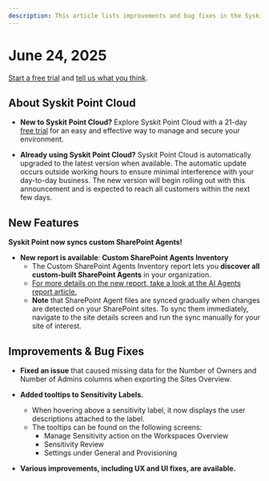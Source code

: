 ```yaml
---
description: This article lists improvements and bug fixes in the Syskit Point Cloud version 2025.3.97.1
---
```


# June 24, 2025

[Start a free trial](https://www.syskit.com/products/point/free-trial/) and [tell us what you think](https://www.syskit.com/company/contact-us/).

## About Syskit Point Cloud

* **New to Syskit Point Cloud?** Explore Syskit Point Cloud with a 21-day [free trial](https://www.syskit.com/products/point/free-trial/) for an easy and effective way to manage and secure your environment.

* **Already using Syskit Point Cloud?** Syskit Point Cloud is automatically upgraded to the latest version when available. The automatic update occurs outside working hours to ensure minimal interference with your day-to-day business. The new version will begin rolling out with this announcement and is expected to reach all customers within the next few days.

## New Features

**Syskit Point now syncs custom SharePoint Agents!**
* **New report is available**: **Custom SharePoint Agents Inventory**
  * The Custom SharePoint Agents Inventory report lets you **discover all custom-built SharePoint Agents** in your organization.
  * [For more details on the new report, take a look at the AI Agents report article.](../../reporting/ai-agents-reports.md)
  * **Note** that SharePoint Agent files are synced gradually when changes are detected on your SharePoint sites. To sync them immediately, navigate to the site details screen and run the sync manually for your site of interest. 

## Improvements & Bug Fixes 

* **Fixed an issue** that caused missing data for the Number of Owners and Number of Admins columns when exporting the Sites Overview.  

* **Added tooltips to Sensitivity Labels.**
  * When hovering above a sensitivity label, it now displays the user descriptions attached to the label. 
  * The tooltips can be found on the following screens:
    * Manage Sensitivity action on the Workspaces Overview
    * Sensitivity Review
    * Settings under General and Provisioning

* **Various improvements, including UX and UI fixes, are available.**